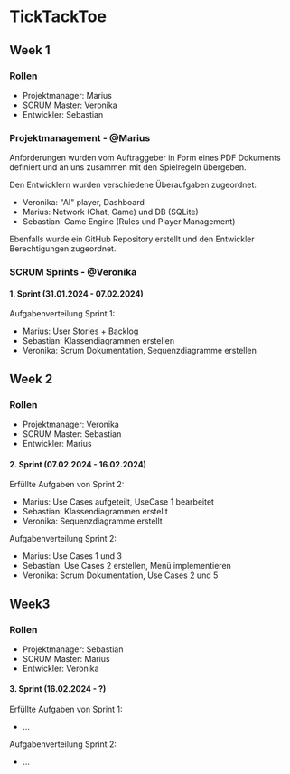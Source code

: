# TickTackToe

## Week 1

### Rollen
- Projektmanager: Marius
- SCRUM Master: Veronika
- Entwickler: Sebastian

### Projektmanagement - @Marius
Anforderungen wurden vom Auftraggeber in Form eines PDF Dokuments definiert und an uns zusammen mit den Spielregeln übergeben.

Den Entwicklern wurden verschiedene Überaufgaben zugeordnet:
- Veronika: "AI" player, Dashboard
- Marius: Network (Chat, Game) und DB (SQLite)
- Sebastian: Game Engine (Rules und Player Management)

Ebenfalls wurde ein GitHub Repository erstellt und den Entwickler Berechtigungen zugeordnet.

### SCRUM Sprints - @Veronika
#### 1. Sprint (31.01.2024 - 07.02.2024)
Aufgabenverteilung Sprint 1:
- Marius: User Stories + Backlog 
- Sebastian: Klassendiagrammen erstellen
- Veronika: Scrum Dokumentation, Sequenzdiagramme erstellen

## Week 2

### Rollen
- Projektmanager: Veronika
- SCRUM Master: Sebastian
- Entwickler: Marius

#### 2. Sprint (07.02.2024 - 16.02.2024)
Erfüllte Aufgaben von Sprint 2:
- Marius: Use Cases aufgeteilt, UseCase 1 bearbeitet
- Sebastian: Klassendiagrammen erstellt
- Veronika: Sequenzdiagramme erstellt

Aufgabenverteilung Sprint 2:
- Marius: Use Cases 1 und 3 
- Sebastian: Use Cases 2 erstellen, Menü implementieren 
- Veronika: Scrum Dokumentation, Use Cases 2 und 5 

## Week3

### Rollen
- Projektmanager: Sebastian
- SCRUM Master: Marius
- Entwickler: Veronika

#### 3. Sprint (16.02.2024 - ?)
Erfüllte Aufgaben von Sprint 1:
- ...

Aufgabenverteilung Sprint 2:
- ...